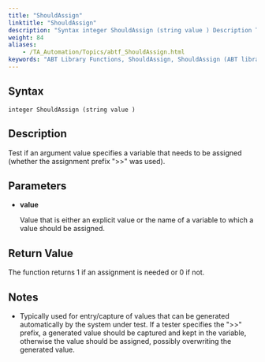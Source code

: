 ```yaml
--- 
title: "ShouldAssign"
linktitle: "ShouldAssign"
description: "Syntax integer ShouldAssign (string value ) Description Test if an argument value specifies a variable that needs to be assigned (whether the assignment prefix &#34;&gt;&gt;&#34; was used). Parameters value Value ..."
weight: 84
aliases: 
    - /TA_Automation/Topics/abtf_ShouldAssign.html
keywords: "ABT Library Functions, ShouldAssign, ShouldAssign (ABT library function)"
---
```


## Syntax

`integer ShouldAssign (string value )`

## Description

Test if an argument value specifies a variable that needs to be assigned \(whether the assignment prefix "\>\>" was used\).

## Parameters

-   **value**

    Value that is either an explicit value or the name of a variable to which a value should be assigned.


## Return Value

The function returns 1 if an assignment is needed or 0 if not.

## Notes

-   Typically used for entry/capture of values that can be generated automatically by the system under test. If a tester specifies the "\>\>" prefix, a generated value should be captured and kept in the variable, otherwise the value should be assigned, possibly overwriting the generated value.




